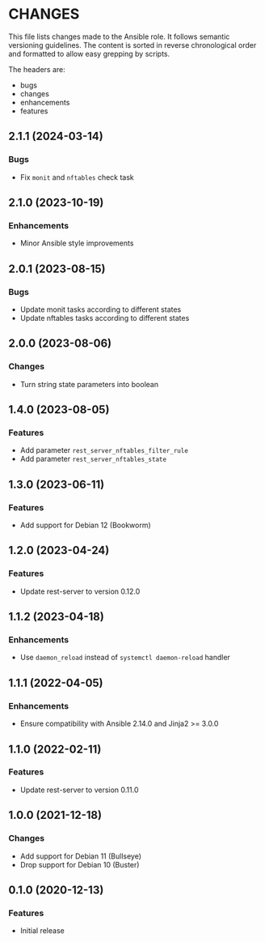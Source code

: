 # CHANGES

This file lists changes made to the Ansible role. It follows semantic versioning
guidelines. The content is sorted in reverse chronological order and formatted
to allow easy grepping by scripts.

The headers are:
- bugs
- changes
- enhancements
- features

## 2.1.1 (2024-03-14)

### Bugs

- Fix `monit` and `nftables` check task

## 2.1.0 (2023-10-19)

### Enhancements

- Minor Ansible style improvements

## 2.0.1 (2023-08-15)

### Bugs

- Update monit tasks according to different states
- Update nftables tasks according to different states

## 2.0.0 (2023-08-06)

### Changes

- Turn string state parameters into boolean

## 1.4.0 (2023-08-05)

### Features

- Add parameter `rest_server_nftables_filter_rule`
- Add parameter `rest_server_nftables_state`

## 1.3.0 (2023-06-11)

### Features

- Add support for Debian 12 (Bookworm)

## 1.2.0 (2023-04-24)

### Features

- Update rest-server to version 0.12.0

## 1.1.2 (2023-04-18)

### Enhancements

- Use `daemon_reload` instead of `systemctl daemon-reload` handler

## 1.1.1 (2022-04-05)

### Enhancements

- Ensure compatibility with Ansible 2.14.0 and Jinja2 >= 3.0.0

## 1.1.0 (2022-02-11)

### Features

- Update rest-server to version 0.11.0

## 1.0.0 (2021-12-18)

### Changes

- Add support for Debian 11 (Bullseye)
- Drop support for Debian 10 (Buster)

## 0.1.0 (2020-12-13)

### Features

- Initial release
